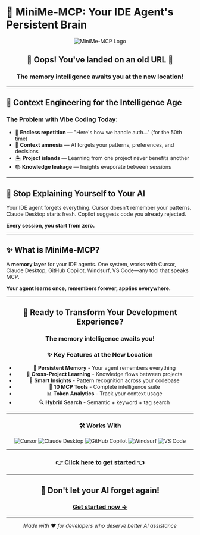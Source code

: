 # 🧠 MiniMe-MCP: Your IDE Agent's Persistent Brain

<div align="center">

![MiniMe-MCP Logo](https://img.shields.io/badge/MiniMe--MCP-v0.5.4-blue?style=for-the-badge&logo=brain&logoColor=white)

## 🚀 **Oops! You've landed on an old URL** 🚀

### The memory intelligence awaits you at the new location!

---

</div>

## 🎯 **Context Engineering for the Intelligence Age**

### **The Problem with Vibe Coding Today:**

* 🔄 **Endless repetition** — "Here's how we handle auth..." (for the 50th time)
* 🤷 **Context amnesia** — AI forgets your patterns, preferences, and decisions  
* 🏝️ **Project islands** — Learning from one project never benefits another
* 📚 **Knowledge leakage** — Insights evaporate between sessions

---

## 🛑 **Stop Explaining Yourself to Your AI**

Your IDE agent forgets everything. Cursor doesn't remember your patterns. Claude Desktop starts fresh. Copilot suggests code you already rejected.

**Every session, you start from zero.**

---

## ✨ **What is MiniMe-MCP?**

A **memory layer** for your IDE agents. One system, works with Cursor, Claude Desktop, GitHub Copilot, Windsurf, VS Code—any tool that speaks MCP.

**Your agent learns once, remembers forever, applies everywhere.**

---

<div align="center">

## 🎉 **Ready to Transform Your Development Experience?**

### **The memory intelligence awaits you!**

### **✨ Key Features at the New Location**

- 🧠 **Persistent Memory** - Your agent remembers everything
- 🔗 **Cross-Project Learning** - Knowledge flows between projects  
- 🎯 **Smart Insights** - Pattern recognition across your codebase
- 🚀 **10 MCP Tools** - Complete intelligence suite
- 📊 **Token Analytics** - Track your context usage
- 🔍 **Hybrid Search** - Semantic + keyword + tag search

---

### **🛠️ Works With**

![Cursor](https://img.shields.io/badge/Cursor-000000?style=flat-square&logo=cursor&logoColor=white)
![Claude Desktop](https://img.shields.io/badge/Claude_Desktop-FF6B35?style=flat-square&logo=anthropic&logoColor=white)
![GitHub Copilot](https://img.shields.io/badge/GitHub_Copilot-000000?style=flat-square&logo=github&logoColor=white)
![Windsurf](https://img.shields.io/badge/Windsurf-007ACC?style=flat-square&logo=visual-studio-code&logoColor=white)
![VS Code](https://img.shields.io/badge/VS_Code-007ACC?style=flat-square&logo=visual-studio-code&logoColor=white)

---

### **[👉 Click here to get started 👈](https://github.com/manujbawa/minime-mcp)**

---

<div align="center">

## **🎯 Don't let your AI forget again!**

### **[Get started now →](https://github.com/manujbawa/minime-mcp)**

---

*Made with ❤️ for developers who deserve better AI assistance*

</div>
